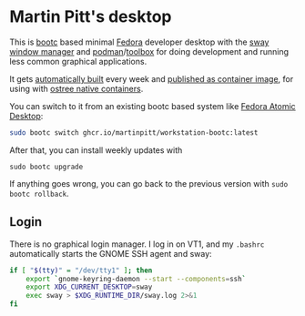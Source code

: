 Martin Pitt's desktop
=====================

This is [bootc](https://docs.fedoraproject.org/en-US/bootc/) based minimal
[Fedora](https://getfedora.org/) developer desktop with the [sway window manager](https://swaywm.org/) and [podman](https://podman.io/)/[toolbox](https://docs.fedoraproject.org/en-US/fedora-silverblue/toolbox/) for doing development and running less common graphical applications.

It gets [automatically built](.github/workflows/build.yml) every week and [published as container image](https://github.com/martinpitt/workstation-bootc/pkgs/container/workstation-bootc/versions), for using with [ostree native containers](https://coreos.github.io/rpm-ostree/container/).

You can switch to it from an existing bootc based system like [Fedora Atomic Desktop](https://fedoraproject.org/atomic-desktops/):

```sh
sudo bootc switch ghcr.io/martinpitt/workstation-bootc:latest
```

After that, you can install weekly updates with

```
sudo bootc upgrade
```

If anything goes wrong, you can go back to the previous version with `sudo bootc rollback`.

Login
-----

There is no graphical login manager. I log in on VT1, and my `.bashrc`
automatically starts the GNOME SSH agent and sway:

```sh
if [ "$(tty)" = "/dev/tty1" ]; then
    export `gnome-keyring-daemon --start --components=ssh`
    export XDG_CURRENT_DESKTOP=sway
    exec sway > $XDG_RUNTIME_DIR/sway.log 2>&1
fi
```

